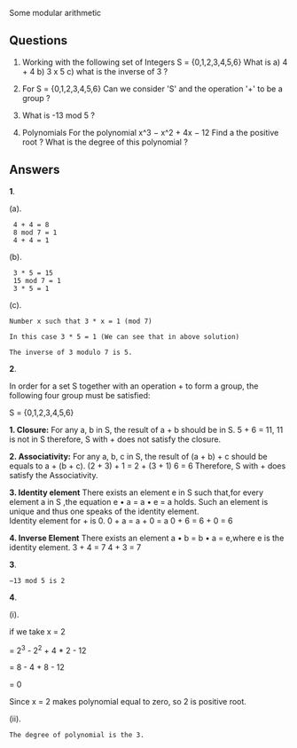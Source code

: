 Some modular arithmetic

## Questions

1. Working with the following set of Integers S = {0,1,2,3,4,5,6} 
   What is a) 4 + 4 
           b) 3 x 5 
           c) what is the inverse of 3 ?

2. For S = {0,1,2,3,4,5,6} Can we consider 'S' and the operation '+' to be a group ?
3. What is -13 mod 5 ?
4. Polynomials For the polynomial x^3 − x^2 + 4x − 12 Find a the positive root ? What is the degree of this polynomial ?


## Answers

**1**. 

(a). 

```
 4 + 4 = 8
 8 mod 7 = 1
 4 + 4 = 1

```

(b). 

```
 3 * 5 = 15
 15 mod 7 = 1
 3 * 5 = 1

```

(c). 

```
Number x such that 3 * x = 1 (mod 7)

In this case 3 * 5 = 1 (We can see that in above solution)

The inverse of 3 modulo 7 is 5.

```

**2**. 

In order for a set S together with an operation + to form a group, the following four group must be satisfied:

S = {0,1,2,3,4,5,6}

**1. Closure:**  For any a, b in S, the result of a + b should be in S.
        5 + 6 = 11, 11 is not in S therefore, S with + does not satisfy the closure.

**2. Associativity:** For any a, b, c in S, the result of (a + b) + c should be equals to a + (b + c).
       (2 + 3) + 1 = 2 + (3 + 1)
         6 = 6
    Therefore, S with + does satisfy the Associativity.

**3. Identity element** There exists an element e in S such that,for every element a in
S ,the equation e • a = a • e = a holds. Such an element is
unique and thus one speaks of the identity element.    
     Identity element for  + is 0. 
     0 + a = a + 0 = a
     0 + 6 = 6 + 0 = 6

**4. Inverse Element** There exists an element a • b = b • a = e,where e is the identity element.
     3 + 4 = 7
     4 + 3 = 7

  

**3**. 

```
−13 mod 5 is 2 

```

**4**. 

(i). 



if we take x = 2

 = 2<sup>3</sup> - 2<sup>2</sup> + 4 * 2 - 12 

 = 8 - 4 + 8 - 12 

 = 0

Since x = 2 makes polynomial equal to zero, so 2 is positive root. 



(ii).

```
The degree of polynomial is the 3.

```